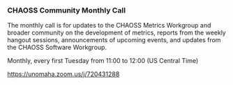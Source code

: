 ### CHAOSS Community Monthly Call

The monthly call is for updates to the CHAOSS Metrics Workgroup and broader community on the development of metrics, reports from the weekly hangout sessions, announcements of upcoming events, and updates from the CHAOSS Software Workgroup.

Monthly, every first Tuesday from 11:00 to 12:00 (US Central Time)

https://unomaha.zoom.us/j/720431288
